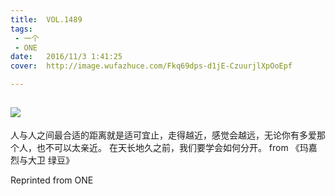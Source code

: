 ```yaml
---
title:	VOL.1489
tags:
 - 一个
 - ONE
date:	2016/11/3 1:41:25
cover:	http://image.wufazhuce.com/Fkq69dps-d1jE-CzuurjlXpOoEpf

---
```

![](http://image.wufazhuce.com/Fkq69dps-d1jE-CzuurjlXpOoEpf)
---

人与人之间最合适的距离就是适可宜止，走得越近，感觉会越远，无论你有多爱那个人，也不可以太亲近。 在天长地久之前，我们要学会如何分开。 from 《玛嘉烈与大卫 绿豆》
 
Reprinted from ONE
